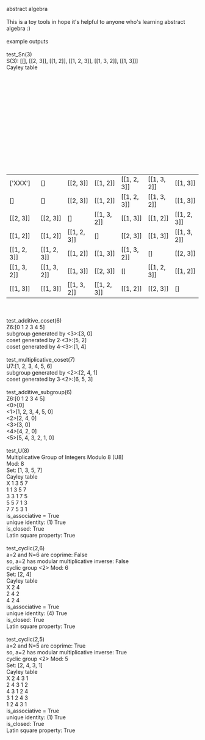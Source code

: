 abstract algebra<br /><br />This is a toy tools in hope it's helpful to anyone who's learning abstract algebra :)<br /><br />example outputs<br /><br />test_Sn(3)<br />S(3): [[], [[2, 3]], [[1, 2]], [[1, 2, 3]], [[1, 3, 2]], [[1, 3]]]<br />Cayley table<br /><table  cellpadding="0" cellspacing="0"><br /><tr><br /><td>['XXX']</td><td>[]</td><td>[[2, 3]]</td><td>[[1, 2]]</td><td>[[1, 2, 3]]</td><td>[[1, 3, 2]]</td><td>[[1, 3]]</td></tr><br /><tr><br /><td>[]</td><td>[]</td><td>[[2, 3]]</td><td>[[1, 2]]</td><td>[[1, 2, 3]]</td><td>[[1, 3, 2]]</td><td>[[1, 3]]</td></tr><br /><tr><br /><td>[[2, 3]]</td><td>[[2, 3]]</td><td>[]</td><td>[[1, 3, 2]]</td><td>[[1, 3]]</td><td>[[1, 2]]</td><td>[[1, 2, 3]]</td></tr><br /><tr><br /><td>[[1, 2]]</td><td>[[1, 2]]</td><td>[[1, 2, 3]]</td><td>[]</td><td>[[2, 3]]</td><td>[[1, 3]]</td><td>[[1, 3, 2]]</td></tr><br /><tr><br /><td>[[1, 2, 3]]</td><td>[[1, 2, 3]]</td><td>[[1, 2]]</td><td>[[1, 3]]</td><td>[[1, 3, 2]]</td><td>[]</td><td>[[2, 3]]</td></tr><br /><tr><br /><td>[[1, 3, 2]]</td><td>[[1, 3, 2]]</td><td>[[1, 3]]</td><td>[[2, 3]]</td><td>[]</td><td>[[1, 2, 3]]</td><td>[[1, 2]]</td></tr><br /><tr><br /><td>[[1, 3]]</td><td>[[1, 3]]</td><td>[[1, 3, 2]]</td><td>[[1, 2, 3]]</td><td>[[1, 2]]</td><td>[[2, 3]]</td><td>[]</td></tr><br /></table><br /><br />test_additive_coset(6)<br />Z6:[0 1 2 3 4 5]<br />subgroup generated by <3>:[3, 0]<br />coset generated by 2·<3>:[5, 2]<br />coset generated by 4·<3>:[1, 4]<br /><br />test_multiplicative_coset(7)<br />U7:[1, 2, 3, 4, 5, 6]<br />subgroup generated by <2>:[2, 4, 1]<br />coset generated by 3·<2>:[6, 5, 3]<br /><br />test_additive_subgroup(6)<br />Z6:[0 1 2 3 4 5]<br /><0>[0]<br /><1>[1, 2, 3, 4, 5, 0]<br /><2>[2, 4, 0]<br /><3>[3, 0]<br /><4>[4, 2, 0]<br /><5>[5, 4, 3, 2, 1, 0]<br /><br />test_U(8)<br />Multiplicative Group of Integers Modulo 8 (U8)<br />Mod: 8<br />Set: [1, 3, 5, 7]<br />Cayley table<br />X 1 3 5 7 <br />1 1 3 5 7 <br />3 3 1 7 5 <br />5 5 7 1 3 <br />7 7 5 3 1 <br />is_associative = True<br />unique identity: (1) True<br />is_closed: True<br />Latin square property: True<br /><br />test_cyclic(2,6)<br />a=2 and N=6 are coprime: False<br />so, a=2 has modular multiplicative inverse: False<br />cyclic group <2> Mod: 6<br />Set: [2, 4]<br />Cayley table<br />X 2 4 <br />2 4 2 <br />4 2 4 <br />is_associative = True<br />unique identity: (4) True<br />is_closed: True<br />Latin square property: True<br /><br />test_cyclic(2,5)<br />a=2 and N=5 are coprime: True<br />so, a=2 has modular multiplicative inverse: True<br />cyclic group <2> Mod: 5<br />Set: [2, 4, 3, 1]<br />Cayley table<br />X 2 4 3 1 <br />2 4 3 1 2 <br />4 3 1 2 4 <br />3 1 2 4 3 <br />1 2 4 3 1 <br />is_associative = True<br />unique identity: (1) True<br />is_closed: True<br />Latin square property: True<br />
